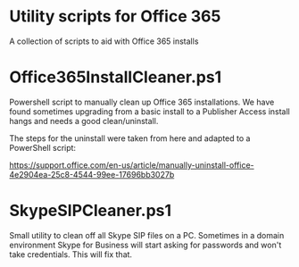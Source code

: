# Utility scripts for Office 365
A collection of scripts to aid with Office 365 installs

# Office365InstallCleaner.ps1
Powershell script to manually clean up Office 365 installations. 
We have found sometimes upgrading from a basic install to a Publisher Access install hangs and needs a good clean/uninstall.

The steps for the uninstall were taken from here and adapted to a PowerShell script:

https://support.office.com/en-us/article/manually-uninstall-office-4e2904ea-25c8-4544-99ee-17696bb3027b

# SkypeSIPCleaner.ps1
Small utility to clean off all Skype SIP files on a PC. Sometimes in a domain environment Skype for Business will
start asking for passwords and won't take credentials. This will fix that.
